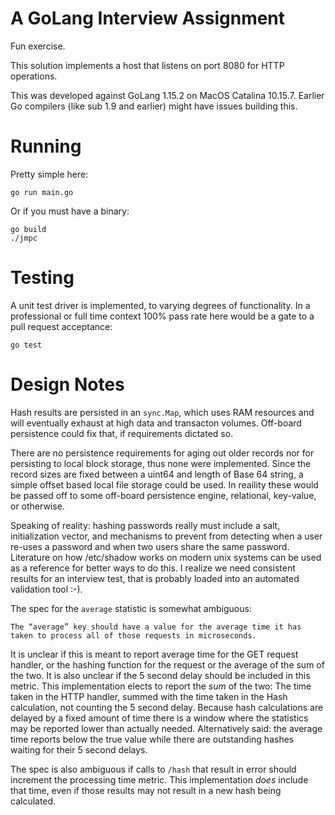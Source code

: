 # A GoLang Interview Assignment

Fun exercise.  

This solution implements a host that listens on port 8080 for HTTP operations.

This was developed against GoLang 1.15.2 on MacOS Catalina 10.15.7.  Earlier Go
compilers (like sub 1.9 and earlier) might have issues building this.  

# Running

Pretty simple here:

    go run main.go

Or if you must have a binary:

    go build
    ./jmpc 

# Testing 

A unit test driver is implemented, to varying degrees of functionality.  In a professional or full time context 100% pass rate here would be a gate to a pull request acceptance:

    go test

# Design Notes

Hash results are persisted in an `sync.Map`, which uses RAM resources and will eventually exhaust at
high data and transacton volumes.  Off-board persistence could fix that, if requirements dictated so.

There are no persistence requirements for aging out older records nor for persisting to local block storage, thus none were implemented.   Since the record sizes are fixed between a uint64 and length
of Base 64 string, a simple offset based local file storage could be used.  In reaility these would
be passed off to some off-board persistence engine, relational, key-value, or otherwise.

Speaking of reality: hashing passwords really must include a salt, initialization vector, and
mechanisms to prevent from detecting when a user re-uses a password and when two users share the
same password.  Literature on how /etc/shadow works on modern unix systems can be used as a reference
for better ways to do this.  I realize we need consistent results for an interview test, that is
probably loaded into an automated validation tool :-).

The spec for the `average` statistic is somewhat ambiguous:

```The ​“average”​ key should have a value for the average time it has taken to process all of those requests in microseconds.```

It is unclear if this is meant to report average time for the GET request handler, or the hashing 
function for the request or the average of the sum of the two.  It is also unclear if the 5 second delay should be included in this metric.  This implementation elects to report the *sum* of the 
two: The time taken in the HTTP handler, summed with the time taken in the Hash calculation, not counting the 5 second delay.  Because hash calculations are delayed by a fixed amount of time there is a window where the statistics may be reported lower than actually needed.  Alternatively said: the
average time reports below the true value while there are outstanding hashes waiting for their 5 second delays. 

The spec is also ambiguous if calls to `/hash` that result in error should increment the processing
time metric.  This implementation *does* include that time, even if those results may not result in
a new hash being calculated. 